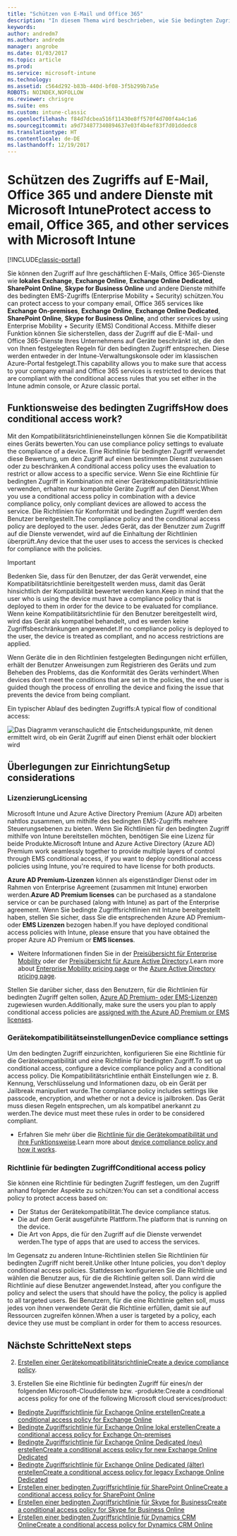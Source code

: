 ```yaml
---
title: "Schützen von E-Mail und Office 365"
description: "In diesem Thema wird beschrieben, wie Sie bedingten Zugriff verwenden können, damit nur kompatible Geräte auf Unternehmens-E-Mail und -daten in SharePoint Online und anderen Diensten zugreifen können."
keywords: 
author: andredm7
ms.author: andredm
manager: angrobe
ms.date: 01/03/2017
ms.topic: article
ms.prod: 
ms.service: microsoft-intune
ms.technology: 
ms.assetid: c564d292-b83b-440d-bf08-3f5b299b7a5e
ROBOTS: NOINDEX,NOFOLLOW
ms.reviewer: chrisgre
ms.suite: ems
ms.custom: intune-classic
ms.openlocfilehash: f84d7dcbea516f11430e8ff570f4d700f4a4c1a6
ms.sourcegitcommit: a9d734877340894637e03f4b4ef83f7d01ddedc8
ms.translationtype: HT
ms.contentlocale: de-DE
ms.lasthandoff: 12/19/2017
---
```

# <a name="protect-access-to-email-office-365-and-other-services-with-microsoft-intune"></a><span data-ttu-id="6d269-103">Schützen des Zugriffs auf E-Mail, Office 365 und andere Dienste mit Microsoft Intune</span><span class="sxs-lookup"><span data-stu-id="6d269-103">Protect access to email, Office 365, and other services with Microsoft Intune</span></span>

[!INCLUDE[classic-portal](../includes/classic-portal.md)]

<span data-ttu-id="6d269-104">Sie können den Zugriff auf Ihre geschäftlichen E-Mails, Office 365-Dienste wie **lokales Exchange**, **Exchange Online**, **Exchange Online Dedicated**, **SharePoint Online**, **Skype for Business Online** und andere Dienste mithilfe des bedingten EMS-Zugriffs (Enterprise Mobility + Security) schützen.</span><span class="sxs-lookup"><span data-stu-id="6d269-104">You can protect access to your company email, Office 365 services like **Exchange On-premises**, **Exchange Online**, **Exchange Online Dedicated**,  **SharePoint Online**, **Skype for Business Online**, and other services by using Enterprise Mobility + Security (EMS) Conditional Access.</span></span> <span data-ttu-id="6d269-105">Mithilfe dieser Funktion können Sie sicherstellen, dass der Zugriff auf die E-Mail- und Office 365-Dienste Ihres Unternehmens auf Geräte beschränkt ist, die den von Ihnen festgelegten Regeln für den bedingten Zugriff entsprechen. Diese werden entweder in der Intune-Verwaltungskonsole oder im klassischen Azure-Portal festgelegt.</span><span class="sxs-lookup"><span data-stu-id="6d269-105">This capability allows you to make sure that access to your company email and Office 365 services is restricted to devices that are compliant with the conditional access rules that you set either in the Intune admin console, or Azure classic portal.</span></span>
## <a name="how-does-conditional-access-work"></a><span data-ttu-id="6d269-106">Funktionsweise des bedingten Zugriffs</span><span class="sxs-lookup"><span data-stu-id="6d269-106">How does conditional access work?</span></span>
<span data-ttu-id="6d269-107">Mit den Kompatibilitätsrichtlinieneinstellungen können Sie die Kompatibilität eines Geräts bewerten.</span><span class="sxs-lookup"><span data-stu-id="6d269-107">You can use compliance policy settings to evaluate the compliance of a device.</span></span> <span data-ttu-id="6d269-108">Eine Richtlinie für bedingten Zugriff verwendet diese Bewertung, um den Zugriff auf einen bestimmten Dienst zuzulassen oder zu beschränken.</span><span class="sxs-lookup"><span data-stu-id="6d269-108">A conditional access policy uses the evaluation to restrict or allow access to a specific service.</span></span> <span data-ttu-id="6d269-109">Wenn Sie eine Richtlinie für bedingten Zugriff in Kombination mit einer Gerätekompatibilitätsrichtlinie verwenden, erhalten nur kompatible Geräte Zugriff auf den Dienst.</span><span class="sxs-lookup"><span data-stu-id="6d269-109">When you use a conditional access policy in combination with a device compliance policy, only compliant devices are allowed to access the service.</span></span> <span data-ttu-id="6d269-110">Die Richtlinien für Konformität und bedingten Zugriff werden dem Benutzer bereitgestellt.</span><span class="sxs-lookup"><span data-stu-id="6d269-110">The compliance policy and the conditional access policy are deployed to the user.</span></span> <span data-ttu-id="6d269-111">Jedes Gerät, das der Benutzer zum Zugriff auf die Dienste verwendet, wird auf die Einhaltung der Richtlinien überprüft.</span><span class="sxs-lookup"><span data-stu-id="6d269-111">Any device that the user uses to access the services is checked for compliance with the policies.</span></span>

> [!IMPORTANT]
> <span data-ttu-id="6d269-112">Bedenken Sie, dass für den Benutzer, der das Gerät verwendet, eine Kompatibilitätsrichtlinie bereitgestellt werden muss, damit das Gerät hinsichtlich der Kompatibilität bewertet werden kann.</span><span class="sxs-lookup"><span data-stu-id="6d269-112">Keep in mind that the user who is using the device must have a compliance policy that is deployed to them in order for the device to be evaluated for compliance.</span></span>
> <span data-ttu-id="6d269-113">Wenn keine Kompatibilitätsrichtlinie für den Benutzer bereitgestellt wird, wird das Gerät als kompatibel behandelt, und es werden keine Zugriffsbeschränkungen angewendet.</span><span class="sxs-lookup"><span data-stu-id="6d269-113">If no compliance policy is deployed to the user, the device is treated as compliant, and no access restrictions are applied.</span></span>

<span data-ttu-id="6d269-114">Wenn Geräte die in den Richtlinien festgelegten Bedingungen nicht erfüllen, erhält der Benutzer Anweisungen zum Registrieren des Geräts und zum Beheben des Problems, das die Konformität des Geräts verhindert.</span><span class="sxs-lookup"><span data-stu-id="6d269-114">When devices don't meet the conditions that are set in the policies, the end user is guided though the process of enrolling the device and fixing the issue that prevents the device from being compliant.</span></span>

<span data-ttu-id="6d269-115">Ein typischer Ablauf des bedingten Zugriffs:</span><span class="sxs-lookup"><span data-stu-id="6d269-115">A typical flow of conditional access:</span></span>

![Das Diagramm veranschaulicht die Entscheidungspunkte, mit denen ermittelt wird, ob ein Gerät Zugriff auf einen Dienst erhält oder blockiert wird](../media/ConditionalAccess4.png)

## <a name="setup-considerations"></a><span data-ttu-id="6d269-117">Überlegungen zur Einrichtung</span><span class="sxs-lookup"><span data-stu-id="6d269-117">Setup considerations</span></span>

### <a name="licensing"></a><span data-ttu-id="6d269-118">Lizenzierung</span><span class="sxs-lookup"><span data-stu-id="6d269-118">Licensing</span></span>

<span data-ttu-id="6d269-119">Microsoft Intune und Azure Active Directory Premium (Azure AD) arbeiten nahtlos zusammen, um mithilfe des bedingten EMS-Zugriffs mehrere Steuerungsebenen zu bieten. Wenn Sie Richtlinien für den bedingten Zugriff mithilfe von Intune bereitstellen möchten, benötigen Sie eine Lizenz für beide Produkte.</span><span class="sxs-lookup"><span data-stu-id="6d269-119">Microsoft Intune and Azure Active Directory (Azure AD) Premium work seamlessly together to provide multiple layers of control through EMS conditional access, if you want to deploy conditional access policies using Intune, you're required to have license for both products.</span></span>

<span data-ttu-id="6d269-120">**Azure AD Premium-Lizenzen** können als eigenständiger Dienst oder im Rahmen von Enterprise Agreement (zusammen mit Intune) erworben werden.</span><span class="sxs-lookup"><span data-stu-id="6d269-120">**Azure AD Premium licenses** can be purchased as a standalone service or can be purchased (along with Intune) as part of the Enterprise agreement.</span></span> <span data-ttu-id="6d269-121">Wenn Sie bedingte Zugriffsrichtlinien mit Intune bereitgestellt haben, stellen Sie sicher, dass Sie die entsprechenden Azure AD Premium- oder **EMS Lizenzen** bezogen haben.</span><span class="sxs-lookup"><span data-stu-id="6d269-121">If you have deployed conditional access policies with Intune, please ensure that you have obtained the proper Azure AD Premium or **EMS licenses**.</span></span>

- <span data-ttu-id="6d269-122">Weitere Informationen finden Sie in der [Preisübersicht für Enterprise Mobility](https://www.microsoft.com/cloud-platform/enterprise-mobility-pricing) oder der [Preisübersicht für Azure Active Directory](https://azure.microsoft.com/pricing/details/active-directory/).</span><span class="sxs-lookup"><span data-stu-id="6d269-122">Learn more about [Enterprise Mobility pricing page](https://www.microsoft.com/cloud-platform/enterprise-mobility-pricing) or the [Azure Active Directory pricing page](https://azure.microsoft.com/pricing/details/active-directory/).</span></span>

<span data-ttu-id="6d269-123">Stellen Sie darüber sicher, dass den Benutzern, für die Richtlinien für bedingten Zugriff gelten sollen, [Azure AD Premium- oder EMS-Lizenzen](/intune/licenses-assign) zugewiesen wurden.</span><span class="sxs-lookup"><span data-stu-id="6d269-123">Additionally, make sure the users you plan to apply conditional access policies are [assigned with the Azure AD Premium or EMS licenses](/intune/licenses-assign).</span></span>

### <a name="device-compliance-settings"></a><span data-ttu-id="6d269-124">Gerätekompatibilitätseinstellungen</span><span class="sxs-lookup"><span data-stu-id="6d269-124">Device compliance settings</span></span>

<span data-ttu-id="6d269-125">Um den bedingten Zugriff einzurichten, konfigurieren Sie eine Richtlinie für die Gerätekompatibilität und eine Richtlinie für bedingten Zugriff.</span><span class="sxs-lookup"><span data-stu-id="6d269-125">To set up conditional access, configure a device compliance policy and a conditional access policy.</span></span> <span data-ttu-id="6d269-126">Die Kompatibilitätsrichtlinie enthält Einstellungen wie z. B. Kennung, Verschlüsselung und Informationen dazu, ob ein Gerät per Jailbreak manipuliert wurde.</span><span class="sxs-lookup"><span data-stu-id="6d269-126">The compliance policy includes settings like passcode, encryption, and whether or not a device is jailbroken.</span></span> <span data-ttu-id="6d269-127">Das Gerät muss diesen Regeln entsprechen, um als kompatibel anerkannt zu werden.</span><span class="sxs-lookup"><span data-stu-id="6d269-127">The device must meet these rules in order to be considered compliant.</span></span>

- <span data-ttu-id="6d269-128">Erfahren Sie mehr über die [Richtlinie für die Gerätekompatibilität und ihre Funktionsweise](introduction-to-device-compliance-policies-in-microsoft-intune.md).</span><span class="sxs-lookup"><span data-stu-id="6d269-128">Learn more about [device compliance policy and how it works](introduction-to-device-compliance-policies-in-microsoft-intune.md).</span></span>

### <a name="conditional-access-policy"></a><span data-ttu-id="6d269-129">Richtlinie für bedingten Zugriff</span><span class="sxs-lookup"><span data-stu-id="6d269-129">Conditional access policy</span></span>

<span data-ttu-id="6d269-130">Sie können eine Richtlinie für bedingten Zugriff festlegen, um den Zugriff anhand folgender Aspekte zu schützen:</span><span class="sxs-lookup"><span data-stu-id="6d269-130">You can set a conditional access policy to protect access based on:</span></span>
- <span data-ttu-id="6d269-131">Der Status der Gerätekompatibilität.</span><span class="sxs-lookup"><span data-stu-id="6d269-131">The device compliance status.</span></span>
- <span data-ttu-id="6d269-132">Die auf dem Gerät ausgeführte Plattform.</span><span class="sxs-lookup"><span data-stu-id="6d269-132">The platform that is running on the device.</span></span>
- <span data-ttu-id="6d269-133">Die Art von Apps, die für den Zugriff auf die Dienste verwendet werden.</span><span class="sxs-lookup"><span data-stu-id="6d269-133">The type of apps that are used to access the services.</span></span>

<span data-ttu-id="6d269-134">Im Gegensatz zu anderen Intune-Richtlinien stellen Sie Richtlinien für bedingten Zugriff nicht bereit.</span><span class="sxs-lookup"><span data-stu-id="6d269-134">Unlike other Intune policies, you don't deploy conditional access policies.</span></span> <span data-ttu-id="6d269-135">Stattdessen konfigurieren Sie die Richtlinie und wählen die Benutzer aus, für die die Richtlinie gelten soll. Dann wird die Richtlinie auf diese Benutzer angewendet.</span><span class="sxs-lookup"><span data-stu-id="6d269-135">Instead, after you configure the policy and select the users that should have the policy, the policy is applied to all targeted users.</span></span> <span data-ttu-id="6d269-136">Bei Benutzern, für die eine Richtlinie gelten soll, muss jedes von ihnen verwendete Gerät die Richtlinie erfüllen, damit sie auf Ressourcen zugreifen können.</span><span class="sxs-lookup"><span data-stu-id="6d269-136">When a user is targeted by a policy, each device they use must be compliant in order for them to access resources.</span></span>


## <a name="next-steps"></a><span data-ttu-id="6d269-137">Nächste Schritte</span><span class="sxs-lookup"><span data-stu-id="6d269-137">Next steps</span></span>


2. <span data-ttu-id="6d269-138">[Erstellen einer Gerätekompatibilitätsrichtlinie](create-a-device-compliance-policy-in-microsoft-intune.md)</span><span class="sxs-lookup"><span data-stu-id="6d269-138">[Create a device compliance policy](create-a-device-compliance-policy-in-microsoft-intune.md).</span></span>

2.  <span data-ttu-id="6d269-139">Erstellen Sie eine Richtlinie für bedingten Zugriff für eines/n der folgenden Microsoft-Clouddienste bzw. -produkte:</span><span class="sxs-lookup"><span data-stu-id="6d269-139">Create a conditional access policy for one of the following Microsoft cloud services/product:</span></span>

  - [<span data-ttu-id="6d269-140">Bedingte Zugriffsrichtlinie für Exchange Online erstellen</span><span class="sxs-lookup"><span data-stu-id="6d269-140">Create a conditional access policy for Exchange Online</span></span>](restrict-access-to-exchange-online-with-microsoft-intune.md)
  - [<span data-ttu-id="6d269-141">Bedingte Zugriffsrichtlinie für Exchange Online lokal erstellen</span><span class="sxs-lookup"><span data-stu-id="6d269-141">Create a conditional access policy for Exchange On-premises</span></span>](restrict-access-to-exchange-onpremises-with-microsoft-intune.md)
  - [<span data-ttu-id="6d269-142">Bedingte Zugriffsrichtlinie für Exchange Online Dedicated (neu) erstellen</span><span class="sxs-lookup"><span data-stu-id="6d269-142">Create a conditional access policy for new Exchange Online Dedicated</span></span>](restrict-access-to-exchange-online-with-microsoft-intune.md)
  - [<span data-ttu-id="6d269-143">Bedingte Zugriffsrichtlinie für Exchange Online Dedicated (älter) erstellen</span><span class="sxs-lookup"><span data-stu-id="6d269-143">Create a conditional access policy for legacy Exchange Online Dedicated</span></span>](restrict-access-to-exchange-onpremises-with-microsoft-intune.md)
  - [<span data-ttu-id="6d269-144">Erstellen einer bedingten Zugriffsrichtlinie für SharePoint Online</span><span class="sxs-lookup"><span data-stu-id="6d269-144">Create a conditional access policy for SharePoint Online</span></span>](restrict-access-to-sharepoint-online-with-microsoft-intune.md)
  - [<span data-ttu-id="6d269-145">Erstellen einer bedingten Zugriffsrichtlinie für Skype for Business</span><span class="sxs-lookup"><span data-stu-id="6d269-145">Create a conditional access policy for Skype for Business Online</span></span>](restrict-access-to-skype-for-business-online-with-microsoft-intune.md)
  - [<span data-ttu-id="6d269-146">Erstellen einer bedingten Zugriffsrichtlinie für Dynamics CRM Online</span><span class="sxs-lookup"><span data-stu-id="6d269-146">Create a conditional access policy for Dynamics CRM Online</span></span>](restrict-access-to-dynamics-crm-online-with-microsoft-intune.md)
